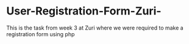 # User-Registration-Form-Zuri-
This is the task from week 3 at Zuri where we were required to make a registration form using php
